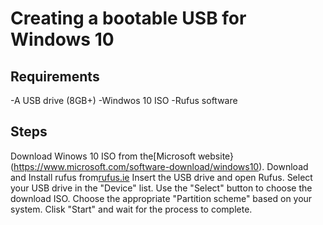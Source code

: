 # Creating a bootable USB for Windows 10

## Requirements
-A USB drive (8GB+)
-Windwos 10 ISO
-Rufus software

## Steps
Download Winows 10 ISO from the[Microsoft website}(https://www.microsoft.com/software-download/windows10).
Download and Install rufus from[rufus.ie](https://rufus.ie/.)
Insert the USB drive and open Rufus.
Select your USB drive in the "Device" list.
Use the "Select" button to choose the download ISO.
Choose the appropriate "Partition scheme" based on your system.
Clisk "Start" and wait for the process to complete.
